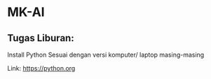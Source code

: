 # MK-AI
## Tugas Liburan:
Install Python Sesuai dengan versi komputer/ laptop masing-masing

Link:
    https://python.org

